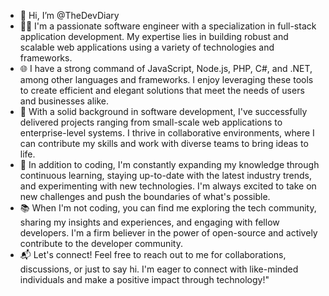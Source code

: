 - 👋 Hi, I’m @TheDevDiary
- 👨‍💻 I'm a passionate software engineer with a specialization in full-stack application development. My expertise lies in building robust and scalable web applications using a variety of technologies and frameworks.
- 🌐 I have a strong command of JavaScript, Node.js, PHP, C#, and .NET, among other languages and frameworks. I enjoy leveraging these tools to create efficient and elegant solutions that meet the needs of users and businesses alike.
- 💼 With a solid background in software development, I've successfully delivered projects ranging from small-scale web applications to enterprise-level systems. I thrive in collaborative environments, where I can contribute my skills and work with diverse teams to bring ideas to life.
- 🔧 In addition to coding, I'm constantly expanding my knowledge through continuous learning, staying up-to-date with the latest industry trends, and experimenting with new technologies. I'm always excited to take on new challenges and push the boundaries of what's possible.
- 📚 When I'm not coding, you can find me exploring the tech community, sharing my insights and experiences, and engaging with fellow developers. I'm a firm believer in the power of open-source and actively contribute to the developer community.
- 📬 Let's connect! Feel free to reach out to me for collaborations, discussions, or just to say hi. I'm eager to connect with like-minded individuals and make a positive impact through technology!"
